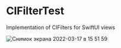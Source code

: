 # CIFilterTest
Implementation of CIFilters for SwiftUI views

![Снимок экрана 2022-03-17 в 15 51 59](https://user-images.githubusercontent.com/20771591/158812693-d57abbad-ce21-4d8a-9659-32f219447212.png)
